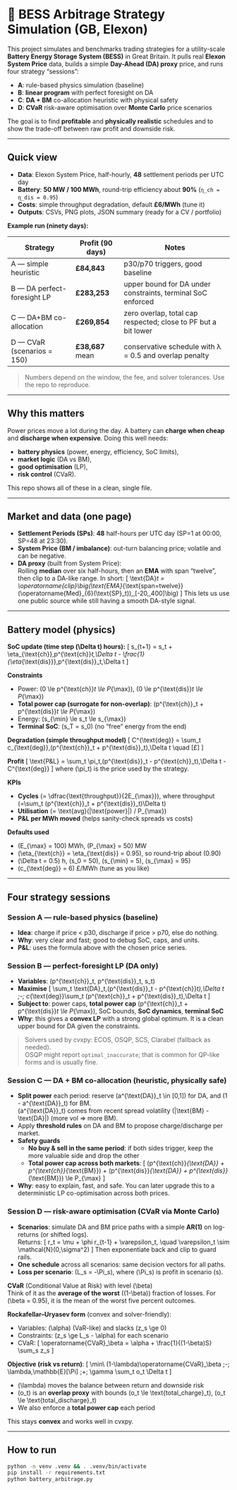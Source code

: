 # 🔋 BESS Arbitrage Strategy Simulation (GB, Elexon)

This project simulates and benchmarks trading strategies for a utility-scale **Battery Energy Storage System (BESS)** in Great Britain. It pulls real **Elexon System Price** data, builds a simple **Day-Ahead (DA) proxy** price, and runs four strategy “sessions”:

- **A**: rule-based physics simulation (baseline)
- **B**: **linear program** with perfect foresight on DA
- **C**: **DA + BM** co-allocation heuristic with physical safety
- **D**: **CVaR** risk-aware optimisation over **Monte Carlo** price scenarios

The goal is to find **profitable** and **physically realistic** schedules and to show the trade-off between raw profit and downside risk.

---

## Quick view

- **Data**: Elexon System Price, half-hourly, **48** settlement periods per UTC day  
- **Battery**: **50 MW / 100 MWh**, round-trip efficiency about **90%** (`η_ch = η_dis = 0.95`)  
- **Costs**: simple throughput degradation, default **£6/MWh** (tune it)  
- **Outputs**: CSVs, PNG plots, JSON summary (ready for a CV / portfolio)

**Example run (ninety days):**

| Strategy                       | Profit (90 days) | Notes                                                                 |
|-------------------------------|------------------|-----------------------------------------------------------------------|
| A — simple heuristic           | **£84,843**      | p30/p70 triggers, good baseline                                       |
| B — DA perfect-foresight LP    | **£283,253**     | upper bound for DA under constraints, terminal SoC enforced           |
| C — DA+BM co-allocation        | **£269,854**     | zero overlap, total cap respected; close to PF but a bit lower        |
| D — CVaR (scenarios = 150)     | **£38,687** mean | conservative schedule with λ = 0.5 and overlap penalty                |

> Numbers depend on the window, the fee, and solver tolerances. Use the repo to reproduce.

---

## Why this matters

Power prices move a lot during the day. A battery can **charge when cheap** and **discharge when expensive**. Doing this well needs:

- **battery physics** (power, energy, efficiency, SoC limits),
- **market logic** (DA vs BM),
- **good optimisation** (LP),
- **risk control** (CVaR).

This repo shows all of these in a clean, single file.

---

## Market and data (one page)

- **Settlement Periods (SPs)**: **48** half-hours per UTC day (SP=1 at 00:00, SP=48 at 23:30).
- **System Price (BM / imbalance)**: out-turn balancing price; volatile and can be negative.
- **DA proxy** (built from System Price):  
  Rolling **median** over six half-hours, then an **EMA** with span “twelve”, then clip to a DA-like range. In short:
  \[
  \text{DA}_t = \operatorname{clip}\big(\text{EMA}_{\text{span=twelve}}(\operatorname{Med}_{6}(\text{SP}_t)),\,[-20,\,400]\big)
  \]
  This lets us use one public source while still having a smooth DA-style signal.

---

## Battery model (physics)

**SoC update (time step \(\Delta t\) hours):**
\[
s_{t+1} = s_t + \eta_{\text{ch}}\,p^{\text{ch}}_t\,\Delta t - \frac{1}{\eta_{\text{dis}}}\,p^{\text{dis}}_t\,\Delta t
\]

**Constraints**
- Power: \(0 \le p^{\text{ch}}_t \le P_{\max}\), \(0 \le p^{\text{dis}}_t \le P_{\max}\)
- **Total power cap (surrogate for non-overlap)**: \(p^{\text{ch}}_t + p^{\text{dis}}_t \le P_{\max}\)
- Energy: \(s_{\min} \le s_t \le s_{\max}\)
- **Terminal SoC**: \(s_T = s_0\) (no “free” energy from the end)

**Degradation (simple throughput model)**
\[
C^{\text{deg}} = \sum_t c_{\text{deg}}\,(p^{\text{ch}}_t + p^{\text{dis}}_t)\,\Delta t \quad [£]
\]

**Profit**
\[
\text{P\&L} = \sum_t \pi_t\,(p^{\text{dis}}_t - p^{\text{ch}}_t)\,\Delta t - C^{\text{deg}}
\]
where \(\pi_t\) is the price used by the strategy.

**KPIs**
- **Cycles** \(= \dfrac{\text{throughput}}{2E_{\max}}\), where throughput \(=\sum_t (p^{\text{ch}}_t + p^{\text{dis}}_t)\Delta t\)
- **Utilisation** \(= \text{avg}(|\text{power}|) / P_{\max}\)
- **P\&L per MWh moved** (helps sanity-check spreads vs costs)

**Defaults used**
- \(E_{\max} = 100\) MWh, \(P_{\max} = 50\) MW
- \(\eta_{\text{ch}} = \eta_{\text{dis}} = 0.95\), so round-trip about \(0.90\)
- \(\Delta t = 0.5\) h, \(s_0 = 50\), \(s_{\min} = 5\), \(s_{\max} = 95\)
- \(c_{\text{deg}} = 6\) £/MWh (tune as you like)

---

## Four strategy sessions

### Session A — rule-based physics (baseline)

- **Idea**: charge if price < p30, discharge if price > p70, else do nothing.
- **Why**: very clear and fast; good to debug SoC, caps, and units.
- **P\&L**: uses the formula above with the chosen price series.

### Session B — perfect-foresight LP (DA only)

- **Variables**: \(p^{\text{ch}}_t, p^{\text{dis}}_t, s_t\)
- **Maximise**
  \[
  \sum_t \text{DA}_t\,(p^{\text{dis}}_t - p^{\text{ch}}_t)\,\Delta t \;-\; c_{\text{deg}}\sum_t (p^{\text{ch}}_t + p^{\text{dis}}_t)\,\Delta t
  \]
- **Subject to**: power caps, **total power cap** \(p^{\text{ch}}_t + p^{\text{dis}}_t \le P_{\max}\), SoC bounds, **SoC dynamics**, **terminal SoC**
- **Why**: this gives a **convex LP** with a strong global optimum. It is a clean upper bound for DA given the constraints.

> Solvers used by cvxpy: ECOS, OSQP, SCS, Clarabel (fallback as needed).  
> OSQP might report `optimal_inaccurate`; that is common for QP-like forms and is usually fine.

### Session C — DA + BM co-allocation (heuristic, physically safe)

- **Split power** each period: reserve \(a^{\text{DA}}_t \in [0,1]\) for DA, and \(1 - a^{\text{DA}}_t\) for BM.  
  \(a^{\text{DA}}_t\) comes from recent spread volatility \(|\text{BM} - \text{DA}|\) (more vol ⇒ more BM).
- Apply **threshold rules** on DA and BM to propose charge/discharge per market.
- **Safety guards**
  - **No buy & sell in the same period**: if both sides trigger, keep the more valuable side and drop the other
  - **Total power cap across both markets**:
    \[
    (p^{\text{ch}}_{\text{DA}} + p^{\text{ch}}_{\text{BM}}) + (p^{\text{dis}}_{\text{DA}} + p^{\text{dis}}_{\text{BM}}) \le P_{\max}
    \]
- **Why**: easy to explain, fast, and safe. You can later upgrade this to a deterministic LP co-optimisation across both prices.

### Session D — risk-aware optimisation (CVaR via Monte Carlo)

- **Scenarios**: simulate DA and BM price paths with a simple **AR(1)** on log-returns (or shifted logs).  
  Returns:
  \[
  r_t = \mu + \phi r_{t-1} + \varepsilon_t, \quad \varepsilon_t \sim \mathcal{N}(0,\sigma^2)
  \]
  Then exponentiate back and clip to guard rails.
- **One schedule** across all scenarios: same decision vectors for all paths.
- **Loss per scenario**: \(L_s = -\Pi_s\), where \(\Pi_s\) is profit in scenario \(s\).

**CVaR** (Conditional Value at Risk) with level \(\beta\)  
Think of it as the **average of the worst** \((1-\beta)\) fraction of losses. For \(\beta = 0.95\), it is the mean of the worst five percent outcomes.

**Rockafellar–Uryasev form** (convex and solver-friendly):
- Variables: \(\alpha\) (VaR-like) and slacks \(z_s \ge 0\)
- Constraints: \(z_s \ge L_s - \alpha\) for each scenario
- CVaR:
  \[
  \operatorname{CVaR}_\beta = \alpha + \frac{1}{(1-\beta)S} \sum_s z_s
  \]

**Objective (risk vs return)**:
\[
\min\ (1-\lambda)\operatorname{CVaR}_\beta \;-\; \lambda\,\mathbb{E}[\Pi] \;+\; \gamma \sum_t o_t \Delta t
\]
- \(\lambda\) moves the balance between return and downside risk
- \(o_t\) is an **overlap proxy** with bounds \(o_t \le \text{total\_charge}_t\), \(o_t \le \text{total\_discharge}_t\)
- We also enforce a **total power cap** each period

This stays **convex** and works well in cvxpy.

---

## How to run

```bash
python -m venv .venv && . .venv/bin/activate
pip install -r requirements.txt
python battery_arbitrage.py
